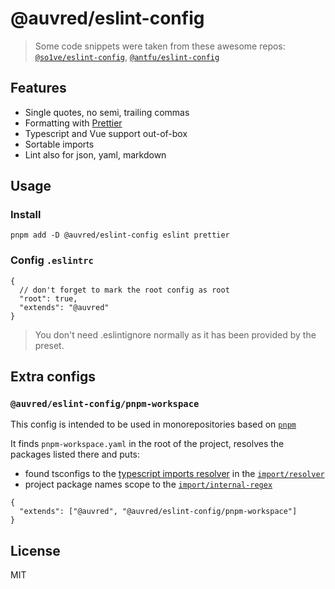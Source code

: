 # @auvred/eslint-config

> Some code snippets were taken from these awesome repos: [`@so1ve/eslint-config`](https://github.com/so1ve/eslint-config), [`@antfu/eslint-config`](https://github.com/antfu/eslint-config)

## Features
- Single quotes, no semi, trailing commas
- Formatting with [Prettier](https://github.com/prettier/prettier)
- Typescript and Vue support out-of-box
- Sortable imports
- Lint also for json, yaml, markdown

## Usage
### Install
```
pnpm add -D @auvred/eslint-config eslint prettier
```

### Config `.eslintrc`
```jsonc
{
  // don't forget to mark the root config as root
  "root": true,
  "extends": "@auvred"
}
```
> You don't need .eslintignore normally as it has been provided by the preset.

## Extra configs
### `@auvred/eslint-config/pnpm-workspace`

This config is intended to be used in monorepositories based on [`pnpm`](https://github.com/pnpm/pnpm)

It finds `pnpm-workspace.yaml` in the root of the project, resolves the packages listed there and puts:
- found tsconfigs to the [typescript imports resolver](https://github.com/import-js/eslint-import-resolver-typescript) in the [`import/resolver`](https://github.com/import-js/eslint-plugin-import#importresolver) 
- project package names scope to the [`import/internal-regex`](https://github.com/import-js/eslint-plugin-import#importinternal-regex)
```jsonc
{
  "extends": ["@auvred", "@auvred/eslint-config/pnpm-workspace"]
}
```

## License
MIT
